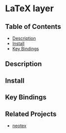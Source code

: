# LaTeX layer

## Table of Contents

<!-- vim-markdown-toc GFM -->
* [Description](#description)
* [Install](#install)
* [Key Bindings](#key-bindings)

<!-- vim-markdown-toc -->

## Description

## Install

## Key Bindings

## Related Projects

- [neotex](https://github.com/donRaphaco/neotex)
